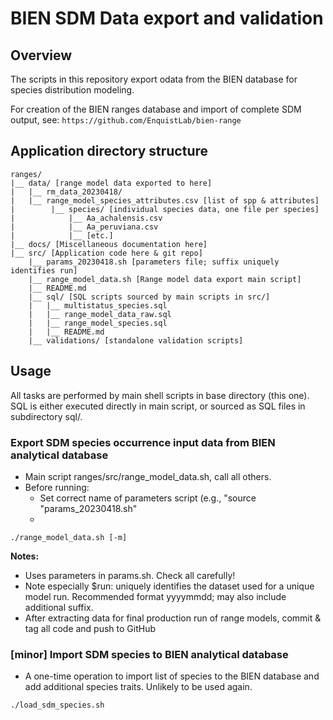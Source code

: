 # BIEN SDM Data export and validation

## Overview

The scripts in this repository export odata from the BIEN database for species distribution modeling.  

For creation of the BIEN ranges database and import of complete SDM output, see:  `https://github.com/EnquistLab/bien-range` 

## Application directory structure

```
ranges/
|__ data/ [range model data exported to here]
|   |__ rm_data_20230418/
|   |__ range_model_species_attributes.csv [list of spp & attributes]
|        |__ species/ [individual species data, one file per species]
|            |__ Aa_achalensis.csv
|            |__ Aa_peruviana.csv
|            |__ [etc.]
|__ docs/ [Miscellaneous documentation here]
|__ src/ [Application code here & git repo]
    |__ params_20230418.sh [parameters file; suffix uniquely identifies run]
    |__ range_model_data.sh [Range model data export main script]
    |__ README.md
    |__ sql/ [SQL scripts sourced by main scripts in src/]
    |   |__ multistatus_species.sql
    |   |__ range_model_data_raw.sql
    |   |__ range_model_species.sql
    |   |__ README.md
    |__ validations/ [standalone validation scripts]
```

## Usage

All tasks are performed by main shell scripts in base directory (this one). SQL is either executed directly in main script, or sourced as SQL files in subdirectory sql/.


### Export SDM species occurrence input data from BIEN analytical database
* Main script ranges/src/range_model_data.sh, call all others.
* Before running:
   * Set correct name of parameters script (e.g., "source "params_20230418.sh" 
   * 

```
./range_model_data.sh [-m]
```

**Notes:**  
* Uses parameters in params.sh. Check all carefully!  
* Note especially $run: uniquely identifies the dataset used for a unique model run. Recommended format yyyymmdd; may also include additional suffix.
* After extracting data for final production run of range models, commit & tag all code and push to GitHub  

### [minor] Import SDM species to BIEN analytical database
* A one-time operation to import list of species to the BIEN database and add additional species traits. Unlikely to be used again.

```
./load_sdm_species.sh 
```


